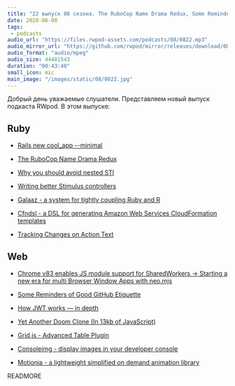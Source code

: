 ```yaml
---
title: "22 выпуск 08 сезона. The RuboCop Name Drama Redux, Some Reminders of Good GitHub Etiquette, Galaaz, Cfndsl, Grid.js и прочее"
date: 2020-06-08
tags:
 - podcasts
audio_url: "https://files.rwpod-assets.com/podcasts/08/0822.mp3"
audio_mirror_url: "https://github.com/rwpod/mirror/releases/download/08.22/0822.mp3"
audio_format: "audio/mpeg"
audio_size: 44481543
duration: "00:43:40"
small_icon: mic
main_image: "/images/static/08/0822.jpg"
---
```


Добрый день уважаемые слушатели. Представляем новый выпуск подкаста RWpod. В этом выпуске:

## Ruby

 - [Rails new cool_app --minimal](https://github.com/rails/rails/pull/39282)
 - [The RuboCop Name Drama Redux](https://metaredux.com/posts/2020/06/08/the-rubocop-name-drama-redux.html)
 - [Why you should avoid nested STI](https://blog.capsens.eu/why-you-should-avoid-nested-sti-activerecord-rails-6-b180f1bcc029)


 - [Writing better Stimulus controllers](https://boringrails.com/articles/better-stimulus-controllers/)
 - [Galaaz - a system for tightly coupling Ruby and R](https://github.com/rbotafogo/galaaz)
 - [Cfndsl - a DSL for generating Amazon Web Services CloudFormation templates](https://github.com/cfndsl/cfndsl)
 - [Tracking Changes on Action Text](https://www.driftingruby.com/episodes/tracking-changes-on-action-text)

## Web

 - [Chrome v83 enables JS module support for SharedWorkers → Starting a new era for multi Browser Window Apps with neo.mjs](https://medium.com/swlh/chrome-v83-enables-js-module-support-for-sharedworkers-starting-a-new-era-for-multi-browser-dbb20366bddf)
 - [Some Reminders of Good GitHub Etiquette](https://github.com/kossnocorp/etiquette)
 - [How JWT works — in depth](https://medium.com/swlh/how-jwt-works-in-depth-604c93ec20a4)


 - [Yet Another Doom Clone (In 13kb of JavaScript)](https://nicholas.carlini.com/writing/2019/javascript-doom-clone-13k.html)
 - [Grid.js - Advanced Table Plugin](https://gridjs.io/)
 - [Consoleimg - display images in your developer console](https://defaced.dev/tools/consoleimg/)
 - [Motionia - a lightweight simplified on demand animation library](https://github.com/abhiprojectz/motionia)

READMORE

